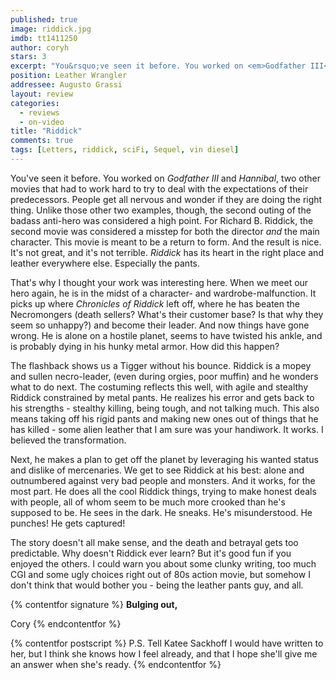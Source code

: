 ```yaml
---
published: true
image: riddick.jpg
imdb: tt1411250
author: coryh
stars: 3
excerpt: "You&rsquo;ve seen it before. You worked on <em>Godfather III</em> and <em>Hannibal</em>, two other movies that had to work hard to try to deal with the expectations of their predecessors. People get all nervous and wonder if they are doing the right thing. Unlike those other two examples, though, the second outing of the badass anti-hero was considered a high point. For Richard B. Riddick, the second movie was considered a misstep for both the director <em>and</em> the main character. This movie is meant to be a return to form. And the result is nice. It&rsquo;s not great, and it&rsquo;s not terrible. <em>Riddick</em> has its heart in the right place and leather everywhere else. Especially the pants."
position: Leather Wrangler
addressee: Augusto Grassi
layout: review
categories: 
  - reviews
  - on-video
title: "Riddick"
comments: true
tags: [Letters, riddick, sciFi, Sequel, vin diesel]
---
```

You've seen it before. You worked on _Godfather III_ and _Hannibal_, two other movies that had to work hard to try to deal with the expectations of their predecessors. People get all nervous and wonder if they are doing the right thing. Unlike those other two examples, though, the second outing of the badass anti-hero was considered a high point. For Richard B. Riddick, the second movie was considered a misstep for both the director _and_ the main character. This movie is meant to be a return to form. And the result is nice. It's not great, and it's not terrible. _Riddick_ has its heart in the right place and leather everywhere else. Especially the pants.

That's why I thought your work was interesting here. When we meet our hero again, he is in the midst of a character- and wardrobe-malfunction. It picks up where _Chronicles of Riddick_ left off, where he has beaten the Necromongers (death sellers? What's their customer base? Is that why they seem so unhappy?) and become their leader. And now things have gone wrong. He is alone on a hostile planet, seems to have twisted his ankle, and is probably dying in his hunky metal armor. How did this happen?

The flashback shows us a Tigger without his bounce. Riddick is a mopey and sullen necro-leader, (even during orgies, poor muffin) and he wonders what to do next. The costuming reflects this well, with agile and stealthy Riddick constrained by metal pants. He realizes his error and gets back to his strengths - stealthy killing, being tough, and not talking much. This also means taking off his rigid pants and making new ones out of things that he has killed - some alien leather that I am sure was your handiwork. It works. I believed the transformation.

Next, he makes a plan to get off the planet by leveraging his wanted status and dislike of mercenaries. We get to see Riddick at his best: alone and outnumbered against very bad people and monsters. And it works, for the most part. He does all the cool Riddick things, trying to make honest deals with people, all of whom seem to be much more crooked than he's supposed to be. He sees in the dark. He sneaks. He's misunderstood. He punches! He gets captured!

The story doesn't all make sense, and the death and betrayal gets too predictable. Why doesn't Riddick ever learn?  But it's good fun if you enjoyed the others. I could warn you about some clunky writing, too much CGI and some ugly choices right out of 80s action movie, but somehow I don't think that would bother you - being the leather pants guy, and all.

{% contentfor signature %}
**Bulging out,**

Cory
{% endcontentfor %}

{% contentfor postscript %}
P.S. Tell Katee Sackhoff I would have written to her, but I think she knows how I feel already, and that I hope she'll give me an answer when she's ready.
{% endcontentfor %}